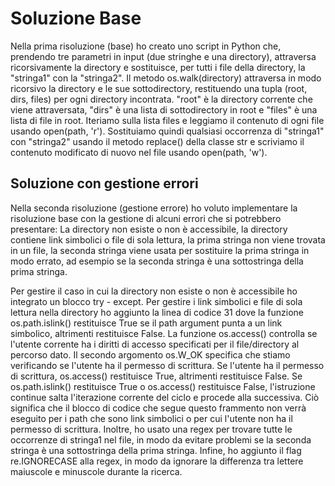 # Soluzione Base
Nella prima risoluzione (base) ho creato uno script in Python che, prendendo tre parametri in input (due stringhe e una directory), attraversa ricorsivamente la directory e sostituisce, per tutti i file della directory, la "stringa1" con la "stringa2".
Il metodo os.walk(directory) attraversa in modo ricorsivo la directory e le sue sottodirectory, restituendo una tupla (root, dirs, files) per ogni directory incontrata. "root" è la directory corrente che viene attraversata, "dirs" è una lista di sottodirectory in root e "files" è una lista di file in root. Iteriamo sulla lista files e leggiamo il contenuto di ogni file usando open(path, 'r'). Sostituiamo quindi qualsiasi occorrenza di "stringa1" con "stringa2" usando il metodo replace() della classe str e scriviamo il contenuto modificato di nuovo nel file usando open(path, 'w').


## Soluzione con gestione errori
Nella seconda risoluzione (gestione errore) ho voluto implementare la risoluzione base con la gestione di alcuni errori che si potrebbero presentare: La directory non esiste o non è accessibile, la directory contiene link simbolici o file di sola lettura, la prima stringa non viene trovata in un file, la seconda stringa viene usata per sostituire la prima stringa in modo errato, ad esempio se la seconda stringa è una sottostringa della prima stringa.

Per gestire il caso in cui la directory non esiste o non è accessibile ho integrato un blocco try - except. Per gestire i link  simbolici e file di sola lettura nella directory ho aggiunto la linea di codice 31 dove la funzione os.path.islink() restituisce True se il path argument punta a un link simbolico, altrimenti restituisce False. La funzione os.access() controlla se l'utente corrente ha i diritti di accesso specificati per il file/directory al percorso dato. Il secondo argomento os.W_OK specifica che stiamo verificando se l'utente ha il permesso di scrittura. Se l'utente ha il permesso di scrittura, os.access() restituisce True, altrimenti restituisce False. Se os.path.islink() restituisce True o os.access() restituisce False, l'istruzione continue salta l'iterazione corrente del ciclo e procede alla successiva. Ciò significa che il blocco di codice che segue questo frammento non verrà eseguito per i path che sono link simbolici o per cui l'utente non ha il permesso di scrittura.
Inoltre, ho usato una regex per trovare tutte le occorrenze di stringa1 nel file, in modo da evitare problemi se la seconda stringa è una sottostringa della prima stringa. Infine, ho aggiunto il flag re.IGNORECASE alla regex, in modo da ignorare la differenza tra lettere maiuscole e minuscole durante la ricerca.
